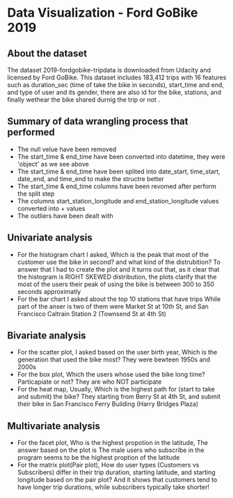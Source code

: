 # Data Visualization - Ford GoBike 2019

## About the dataset
The dataset 2019-fordgobike-tripdata is downloaded from Udacity and licensed by Ford GoBike. This dataset includes 183,412 trips with 16 features such as duration_sec (time of take the bike in seconds), start_time and end, and type of user and its gender, there are also id for the bike, stations, and finally wethear the bike shared durnig the trip or not .

## Summary of data wrangling process that performed
- The null velue have been removed
- The start_time & end_time have been converted into datetime, they were 'object' as we see above
- The start_time & end_time have been splited into date_start, time_start, date_end, and time_end to make the structre better
- The start_time & end_time columns have been revomed after perform the split step
- The columns start_station_longitude and end_station_longitude values converted into + values
- The outliers have been dealt with

## Univariate analysis
- For the histogram chart I asked, Which is the peak that most of the customer use the bike in second? and what kind of the distrubition? To answer that I had to create the plot and it turns out that, as it clear that the histogram is RIGHT SKEWED distribution, the plots clarify that the most of the users their peak of using the bike is between 300 to 350 seconds approximatly
- For the bar chart I asked about the top 10 stations that have trips While part of the anser is two of them were Market St at 10th St, and San Francisco Caltrain Station 2 (Townsend St at 4th St)

## Bivariate analysis
- For the scatter plot, I asked based on the user birth year, Which is the generation that used the bike most? They were bewteen 1950s and 2000s
- For the box plot, Which the users whose used the bike long time? Particapiate or not? They are who NOT participate
- For the heat map, Usually, Which is the highest path for (start to take and submit) the bike? They starting from Berry St at 4th St, and submit their bike in San Francisco Ferry Building (Harry Bridges Plaza)

## Multivariate analysis
- For the facet plot, Who is the highest propotion in the latitude, The answer based on the plot is The male users who subscribe in the program seems to be the highest proption of the latitude
- For the matrix plot(Pair plot), How do user types (Customers vs Subscribers) differ in their trip duration, starting latitude, and starting longitude based on the pair plot? And it shows that customers tend to have longer trip durations, while subscribers typically take shorter!
